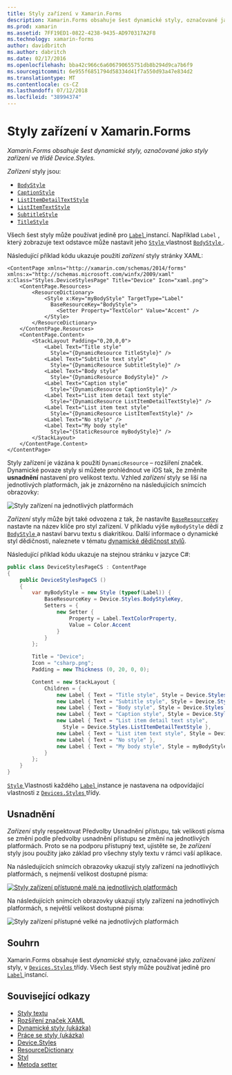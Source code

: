 ```yaml
---
title: Styly zařízení v Xamarin.Forms
description: Xamarin.Forms obsahuje šest dynamické styly, označované jako styly zařízení ve třídě Device.Styles. Tento článek vysvětluje, jak používat styly zařízení v aplikaci Xamarin.Forms.
ms.prod: xamarin
ms.assetid: 7FF19ED1-0822-4238-9435-AD970317A2F8
ms.technology: xamarin-forms
author: davidbritch
ms.author: dabritch
ms.date: 02/17/2016
ms.openlocfilehash: bba42c966c6a606790655751db8b294d9ca7b6f9
ms.sourcegitcommit: 6e955f6851794d58334d41f7a550d93a47e834d2
ms.translationtype: MT
ms.contentlocale: cs-CZ
ms.lasthandoff: 07/12/2018
ms.locfileid: "38994374"
---
```

# <a name="device-styles-in-xamarinforms"></a>Styly zařízení v Xamarin.Forms

_Xamarin.Forms obsahuje šest dynamické styly, označované jako styly zařízení ve třídě Device.Styles._

*Zařízení* styly jsou:

- [`BodyStyle`](xref:Xamarin.Forms.Device.Styles.BodyStyle)
- [`CaptionStyle`](xref:Xamarin.Forms.Device.Styles.CaptionStyle)
- [`ListItemDetailTextStyle`](xref:Xamarin.Forms.Device.Styles.ListItemDetailTextStyle)
- [`ListItemTextStyle`](xref:Xamarin.Forms.Device.Styles.ListItemTextStyle)
- [`SubtitleStyle`](xref:Xamarin.Forms.Device.Styles.SubtitleStyle)
- [`TitleStyle`](xref:Xamarin.Forms.Device.Styles.TitleStyle)

Všech šest styly může používat jedině pro [ `Label` ](xref:Xamarin.Forms.Label) instancí. Například `Label` , který zobrazuje text odstavce může nastavit jeho [ `Style` ](xref:Xamarin.Forms.VisualElement.Style) vlastnost [ `BodyStyle` ](xref:Xamarin.Forms.Device.Styles.BodyStyle).

Následující příklad kódu ukazuje použití *zařízení* styly stránky XAML:

```xaml
<ContentPage xmlns="http://xamarin.com/schemas/2014/forms" xmlns:x="http://schemas.microsoft.com/winfx/2009/xaml" x:Class="Styles.DeviceStylesPage" Title="Device" Icon="xaml.png">
    <ContentPage.Resources>
        <ResourceDictionary>
            <Style x:Key="myBodyStyle" TargetType="Label"
              BaseResourceKey="BodyStyle">
                <Setter Property="TextColor" Value="Accent" />
            </Style>
        </ResourceDictionary>
    </ContentPage.Resources>
    <ContentPage.Content>
        <StackLayout Padding="0,20,0,0">
            <Label Text="Title style"
              Style="{DynamicResource TitleStyle}" />
            <Label Text="Subtitle text style"
              Style="{DynamicResource SubtitleStyle}" />
            <Label Text="Body style"
              Style="{DynamicResource BodyStyle}" />
            <Label Text="Caption style"
              Style="{DynamicResource CaptionStyle}" />
            <Label Text="List item detail text style"
              Style="{DynamicResource ListItemDetailTextStyle}" />
            <Label Text="List item text style"
              Style="{DynamicResource ListItemTextStyle}" />
            <Label Text="No style" />
            <Label Text="My body style"
              Style="{StaticResource myBodyStyle}" />
        </StackLayout>
    </ContentPage.Content>
</ContentPage>
```

Styly zařízení je vázána k použití `DynamicResource` – rozšíření značek. Dynamické povaze styly si můžete prohlédnout ve iOS tak, že změníte **usnadnění** nastavení pro velikost textu. Vzhled *zařízení* styly se liší na jednotlivých platformách, jak je znázorněno na následujících snímcích obrazovky:

![](device-images/device-styles.png "Styly zařízení na jednotlivých platformách")

*Zařízení* styly může být také odvozena z tak, že nastavíte [ `BaseResourceKey` ](xref:Xamarin.Forms.Style.BaseResourceKey) nastavte na název klíče pro styl zařízení. V příkladu výše `myBodyStyle` dědí z [ `BodyStyle` ](xref:Xamarin.Forms.Device.Styles.BodyStyle) a nastaví barvu textu s diakritikou. Další informace o dynamické styl dědičnosti, naleznete v tématu [dynamické dědičnost stylů](~/xamarin-forms/user-interface/styles/xaml/dynamic.md#dynamic-style-inheritance).

Následující příklad kódu ukazuje na stejnou stránku v jazyce C#:

```csharp
public class DeviceStylesPageCS : ContentPage
{
    public DeviceStylesPageCS ()
    {
        var myBodyStyle = new Style (typeof(Label)) {
            BaseResourceKey = Device.Styles.BodyStyleKey,
            Setters = {
                new Setter {
                    Property = Label.TextColorProperty,
                    Value = Color.Accent
                }
            }
        };

        Title = "Device";
        Icon = "csharp.png";
        Padding = new Thickness (0, 20, 0, 0);

        Content = new StackLayout {
            Children = {
                new Label { Text = "Title style", Style = Device.Styles.TitleStyle },
                new Label { Text = "Subtitle style", Style = Device.Styles.SubtitleStyle },
                new Label { Text = "Body style", Style = Device.Styles.BodyStyle },
                new Label { Text = "Caption style", Style = Device.Styles.CaptionStyle },
                new Label { Text = "List item detail text style",
                  Style = Device.Styles.ListItemDetailTextStyle },
                new Label { Text = "List item text style", Style = Device.Styles.ListItemTextStyle },
                new Label { Text = "No style" },
                new Label { Text = "My body style", Style = myBodyStyle }
            }
        };
    }
}
```

[ `Style` ](xref:Xamarin.Forms.VisualElement.Style) Vlastnosti každého [ `Label` ](xref:Xamarin.Forms.Label) instance je nastavena na odpovídající vlastnosti z [ `Devices.Styles` ](xref:Xamarin.Forms.Device.Styles) třídy.

## <a name="accessibility"></a>Usnadnění

*Zařízení* styly respektovat Předvolby Usnadnění přístupu, tak velikosti písma se změní podle předvolby usnadnění přístupu se změní na jednotlivých platformách. Proto se na podporu přístupný text, ujistěte se, že *zařízení* styly jsou použity jako základ pro všechny styly textu v rámci vaší aplikace.

Na následujících snímcích obrazovky ukazují styly zařízení na jednotlivých platformách, s nejmenší velikost dostupné písma:

[![](device-images/minimum-size.png "Styly zařízení přístupné malé na jednotlivých platformách")](device-images/minimum-size-large.png#lightbox "styly přístupné malé zařízení na jednotlivých platformách")

Na následujících snímcích obrazovky ukazují styly zařízení na jednotlivých platformách, s největší velikost dostupné písma:

![](device-images/maximum-size.png "Styly zařízení přístupné velké na jednotlivých platformách")

## <a name="summary"></a>Souhrn

Xamarin.Forms obsahuje šest *dynamické* styly, označované jako *zařízení* styly, v [ `Devices.Styles` ](xref:Xamarin.Forms.Device.Styles) třídy. Všech šest styly může používat jedině pro [ `Label` ](xref:Xamarin.Forms.Label) instancí.


## <a name="related-links"></a>Související odkazy

- [Styly textu](~/xamarin-forms/user-interface/text/styles.md)
- [Rozšíření značek XAML](~/xamarin-forms/xaml/xaml-basics/xaml-markup-extensions.md)
- [Dynamické styly (ukázka)](https://developer.xamarin.com/samples/xamarin-forms/UserInterface/Styles/DynamicStyles/)
- [Práce se styly (ukázka)](https://developer.xamarin.com/samples/xamarin-forms/WorkingWithStyles/)
- [Device.Styles](xref:Xamarin.Forms.Device.Styles)
- [ResourceDictionary](xref:Xamarin.Forms.ResourceDictionary)
- [Styl](xref:Xamarin.Forms.Style)
- [Metoda setter](xref:Xamarin.Forms.Setter)
